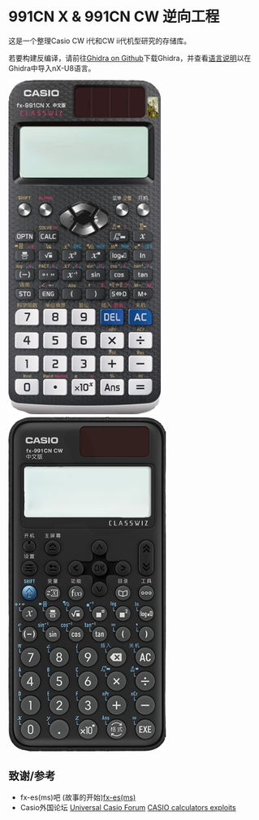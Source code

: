 # 991CN X & 991CN CW 逆向工程

这是一个整理Casio CW i代和CW ii代机型研究的存储库。

若要构建反编译，请前往[Ghidra on Github](https://github.com/NationalSecurityAgency/ghidra)下载Ghidra，并查看[语言说明](https://github.com/Physics365/991CN-X-CW-Decompilation/blob/main/nX-U8%20%E5%A4%84%E7%90%86%E5%99%A8/nX-U8%20%E8%AF%AD%E8%A8%80/readme.md)以在Ghidra中导入nX-U8语言。

<div style="display:inline-block">
  <img src=".\图片\991CN X.png" alt="991CN X" width="300">
  <img src=".\图片\991CN CW.png" alt="991CN CW" width="310">
</div>

## 致谢/参考
* fx-es(ms)吧 (故事的开始)[fx-es(ms)](https://tieba.baidu.com/fx-es(ms))
* Casio外国论坛 [Universal Casio Forum](https://casiocalc.org)  [CASIO calculators exploits](https://casiocalc.wikidot.com)
